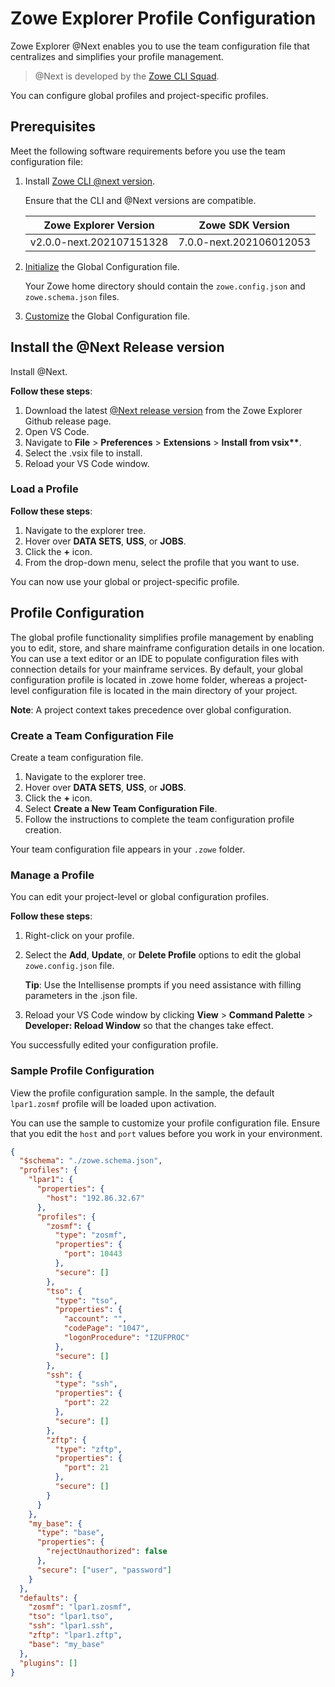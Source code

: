 # Zowe Explorer Profile Configuration

Zowe Explorer @Next enables you to use the team configuration file that centralizes and simplifies your profile management.

> @Next is developed by the [Zowe CLI Squad](https://github.com/zowe/zowe-cli/blob/next/docs/Early%20Access%20-%20Using%20Global%20Profile%20Configuration.md).

You can configure global profiles and project-specific profiles.

## Prerequisites

Meet the following software requirements before you use the team configuration file:

1. Install [Zowe CLI @next version](https://github.com/zowe/zowe-cli/blob/next/docs/Early%20Access%20-%20Using%20Global%20Profile%20Configuration.md#installing-next-version).

   Ensure that the CLI and @Next versions are compatible.

   | Zowe Explorer Version    | Zowe SDK Version        |
   | ------------------------ | ----------------------- |
   | v2.0.0-next.202107151328 | 7.0.0-next.202106012053 |

2. [Initialize](https://github.com/zowe/zowe-cli/blob/next/docs/Early%20Access%20-%20Using%20Global%20Profile%20Configuration.md#initializing-global-configuration) the Global Configuration file.

   Your Zowe home directory should contain the `zowe.config.json` and `zowe.schema.json` files.

3. [Customize](https://github.com/zowe/zowe-cli/blob/next/docs/Early%20Access%20-%20Using%20Global%20Profile%20Configuration.md#editing-configuration) the Global Configuration file.

## Install the @Next Release version

Install @Next.

**Follow these steps**:

1. Download the latest [@Next release version](https://github.com/zowe/vscode-extension-for-zowe/releases) from the Zowe Explorer Github release page.
2. Open VS Code.
3. Navigate to **File** > **Preferences** > **Extensions** > **Install from vsix\*\***.
4. Select the .vsix file to install.
5. Reload your VS Code window.

### Load a Profile

**Follow these steps**:

1. Navigate to the explorer tree.
2. Hover over **DATA SETS**, **USS**, or **JOBS**.
3. Click the **+** icon.
4. From the drop-down menu, select the profile that you want to use.

You can now use your global or project-specific profile.

## Profile Configuration

The global profile functionality simplifies profile management by enabling you to edit, store, and share mainframe configuration details in one location. You can use a text editor or an IDE to populate configuration files with connection details for your mainframe services. By default, your global configuration profile is located in .zowe home folder, whereas a project-level configuration file is located in the main directory of your project.

**Note**: A project context takes precedence over global configuration.

### Create a Team Configuration File

Create a team configuration file.

1. Navigate to the explorer tree.
2. Hover over **DATA SETS**, **USS**, or **JOBS**.
3. Click the **+** icon.
4. Select **Create a New Team Configuration File**.
5. Follow the instructions to complete the team configuration profile creation.

Your team configuration file appears in your `.zowe` folder.

### Manage a Profile

You can edit your project-level or global configuration profiles.

**Follow these steps**:

1. Right-click on your profile.
2. Select the **Add**, **Update**, or **Delete Profile** options to edit the global `zowe.config.json` file.

   **Tip**: Use the Intellisense prompts if you need assistance with filling parameters in the .json file.

3. Reload your VS Code window by clicking **View** > **Command Palette** > **Developer: Reload Window** so that the changes take effect.

You successfully edited your configuration profile.

### Sample Profile Configuration

View the profile configuration sample. In the sample, the default `lpar1.zosmf` profile will be loaded upon activation.

You can use the sample to customize your profile configuration file. Ensure that you edit the `host` and `port` values before you work in your environment.

```json
{
  "$schema": "./zowe.schema.json",
  "profiles": {
    "lpar1": {
      "properties": {
        "host": "192.86.32.67"
      },
      "profiles": {
        "zosmf": {
          "type": "zosmf",
          "properties": {
            "port": 10443
          },
          "secure": []
        },
        "tso": {
          "type": "tso",
          "properties": {
            "account": "",
            "codePage": "1047",
            "logonProcedure": "IZUFPROC"
          },
          "secure": []
        },
        "ssh": {
          "type": "ssh",
          "properties": {
            "port": 22
          },
          "secure": []
        },
        "zftp": {
          "type": "zftp",
          "properties": {
            "port": 21
          },
          "secure": []
        }
      }
    },
    "my_base": {
      "type": "base",
      "properties": {
        "rejectUnauthorized": false
      },
      "secure": ["user", "password"]
    }
  },
  "defaults": {
    "zosmf": "lpar1.zosmf",
    "tso": "lpar1.tso",
    "ssh": "lpar1.ssh",
    "zftp": "lpar1.zftp",
    "base": "my_base"
  },
  "plugins": []
}
```
